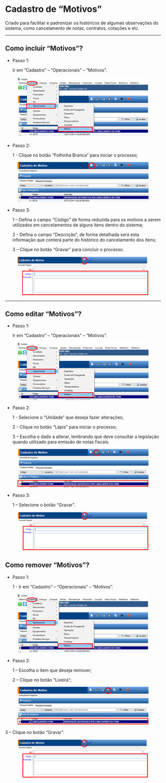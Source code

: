 # Cadastro de “Motivos”

Criado para facilitar e padronizar os históricos de algumas observações do sistema, como cancelamento de notas, contratos, cotações e etc.

***

## Como incluir “Motivos”?

*   Passo 1:

    Ir em “Cadastro” – “Operacionais” – “Motivos”.

<figure><img src="../../../.gitbook/assets/image (9) (1) (1) (1) (1) (1).png" alt=""><figcaption></figcaption></figure>

*   Passo 2:

    1 - Clique no botão “Folhinha Branca” para iniciar o processo;

<figure><img src="../../../.gitbook/assets/image (1) (1) (1) (1) (1) (1) (1) (1) (1) (1) (1) (1).png" alt=""><figcaption></figcaption></figure>

*   Passo 3:

    1 – Defina o campo “Código” de forma reduzida para os motivos a serem utilizados em cancelamentos de alguns itens dentro do sistema;

    2 - Defina o campo “Descrição”, de forma detalhada será esta informação que conterá parte do histórico do cancelamento dos itens;

    3 – Clique no botão “Gravar” para concluir o processo.

<figure><img src="../../../.gitbook/assets/image (2) (1) (1) (1) (1) (1) (1) (1) (1) (1) (1) (1).png" alt=""><figcaption></figcaption></figure>

***

## Como editar “Motivos”?

*   Passo 1:

    Ir em “Cadastro” – “Operacionais” – “Motivos”.

<figure><img src="../../../.gitbook/assets/image (3) (1) (1) (1) (1) (1) (1) (1) (1) (1) (1).png" alt=""><figcaption></figcaption></figure>

*   Passo 2:

    1 - Selecione o “Unidade” que deseja fazer alterações;

    2 - Clique no botão “Lápis” para iniciar o processo;

    3 – Escolha o dado a alterar, lembrando que deve consultar a legislação quando utilizado para emissão de notas fiscais.

<figure><img src="../../../.gitbook/assets/image (4) (1) (1) (1) (1) (1) (1) (1) (1) (1).png" alt=""><figcaption></figcaption></figure>

*   Passo 3:

    1 – Selecione o botão “Gravar”.

<figure><img src="../../../.gitbook/assets/image (5) (1) (1) (1) (1) (1) (1) (1) (1) (1).png" alt=""><figcaption></figcaption></figure>

## Como remover “Motivos”?

*   Passo 1:

    1 - Ir em “Cadastro” – “Operacionais” – “Motivos”.

<figure><img src="../../../.gitbook/assets/image (6) (1) (1) (1) (1) (1) (1) (1) (1) (1).png" alt=""><figcaption></figcaption></figure>

*   Passo 2:

    1 – Escolha o item que deseja remover;

    2 – Clique no botão “Lixeira”;

<figure><img src="../../../.gitbook/assets/image (7) (1) (1) (1) (1) (1) (1) (1) (1) (1).png" alt=""><figcaption></figcaption></figure>

3 – Clique no botão “Gravar”.

<figure><img src="../../../.gitbook/assets/image (596).png" alt=""><figcaption></figcaption></figure>

